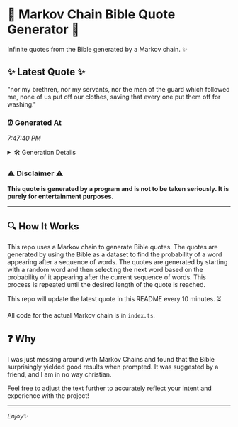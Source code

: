 # 📖 Markov Chain Bible Quote Generator 📖

Infinite quotes from the Bible generated by a Markov chain. ✨

## ✨ Latest Quote ✨
"nor my brethren, nor my servants, nor the men of the guard which followed me, none of us put off our clothes, saving that every one put them off for washing."

### ⏰ Generated At
*7:47:40 PM*

<details>
    <summary>🛠️ Generation Details</summary>
    <p>
        <strong>🌱 Seed:</strong> nor<br>
        <strong>🔄 Iterations:</strong> 30<br>
        <strong>📜 Context History:</strong><br>[ nor ]: my<br>[ nor, my ]: brethren,<br>[ nor, my, brethren, ]: nor<br>[ nor, my, brethren,, nor ]: my<br>[ nor, my, brethren,, nor, my ]: servants,<br>[ nor, my, brethren,, nor, my, servants, ]: nor<br>[ my, brethren,, nor, my, servants,, nor ]: the<br>[ brethren,, nor, my, servants,, nor, the ]: men<br>[ nor, my, servants,, nor, the, men ]: of<br>[ my, servants,, nor, the, men, of ]: the<br>[ servants,, nor, the, men, of, the ]: guard<br>[ nor, the, men, of, the, guard ]: which<br>[ the, men, of, the, guard, which ]: followed<br>[ men, of, the, guard, which, followed ]: me,<br>[ of, the, guard, which, followed, me, ]: none<br>[ the, guard, which, followed, me,, none ]: of<br>[ guard, which, followed, me,, none, of ]: us<br>[ which, followed, me,, none, of, us ]: put<br>[ followed, me,, none, of, us, put ]: off<br>[ me,, none, of, us, put, off ]: our<br>[ none, of, us, put, off, our ]: clothes,<br>[ of, us, put, off, our, clothes, ]: saving<br>[ us, put, off, our, clothes,, saving ]: that<br>[ put, off, our, clothes,, saving, that ]: every<br>[ off, our, clothes,, saving, that, every ]: one<br>[ our, clothes,, saving, that, every, one ]: put<br>[ clothes,, saving, that, every, one, put ]: them<br>[ saving, that, every, one, put, them ]: off<br>[ that, every, one, put, them, off ]: for<br>[ every, one, put, them, off, for ]: washing.<br>
    </p>
</details>

### ⚠️ Disclaimer ⚠️
**This quote is generated by a program and is not to be taken seriously. It is purely for entertainment purposes.**

---

## 🔍 How It Works

This repo uses a Markov chain to generate Bible quotes. The quotes are generated by using the Bible as a dataset to find the probability of a word appearing after a sequence of words. The quotes are generated by starting with a random word and then selecting the next word based on the probability of it appearing after the current sequence of words. This process is repeated until the desired length of the quote is reached.

This repo will update the latest quote in this README every 10 minutes. ⏳

All code for the actual Markov chain is in `index.ts`.

## ❓ Why

I was just messing around with Markov Chains and found that the Bible surprisingly yielded good results when prompted. 
It was suggested by a friend, and I am in no way christian.

Feel free to adjust the text further to accurately reflect your intent and experience with the project!

---

*Enjoy*✨
